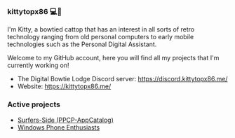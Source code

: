 ### kittytopx86 💻🎀

I'm Kitty, a bowtied cattop that has an interest in all sorts of retro technology ranging from old personal computers to early mobile technologies such as the Personal Digital Assistant.

Welcome to my GitHub account, here you will find all my projects that I'm currently working on!
  - The Digital Bowtie Lodge Discord server: https://discord.kittytopx86.me/
  - Website: https://kittytopx86.me/
<!-- Hello there! (=^･ω･^=) -->

### Active projects 
- [Surfers-Side (PPCP-AppCatalog)](http://appmanager.ppcplanet.org/) 
- [Windows Phone Enthusiasts](https://WPEnthusiasts.github.io/) 
